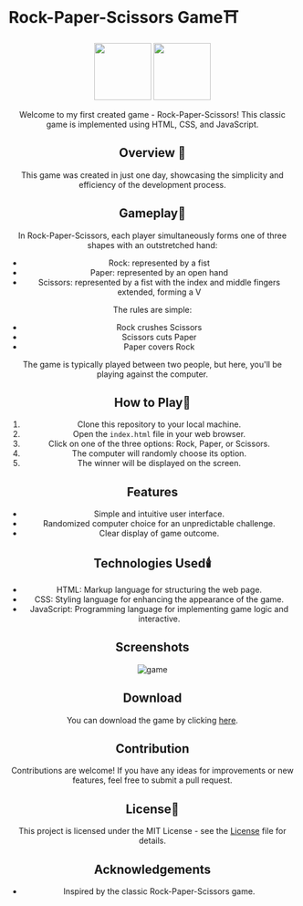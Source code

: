 # Rock-Paper-Scissors Game⛩️
<div align="center">
<img src="https://user-images.githubusercontent.com/74038190/212257454-16e3712e-945a-4ca2-b238-408ad0bf87e6.gif" width="100">
<img src="https://user-images.githubusercontent.com/74038190/212257468-1e9a91f1-b626-4baa-b15d-5c385dfa7ed2.gif" width="100">

Welcome to my first created game - Rock-Paper-Scissors! This classic game is implemented using HTML, CSS, and JavaScript.

## Overview 🧭

This game was created in just one day, showcasing the simplicity and efficiency of the development process.

## Gameplay🎯

In Rock-Paper-Scissors, each player simultaneously forms one of three shapes with an outstretched hand:
- Rock: represented by a fist
- Paper: represented by an open hand
- Scissors: represented by a fist with the index and middle fingers extended, forming a V

The rules are simple:
- Rock crushes Scissors
- Scissors cuts Paper
- Paper covers Rock

The game is typically played between two people, but here, you'll be playing against the computer.

## How to Play🧶

1. Clone this repository to your local machine.
2. Open the `index.html` file in your web browser.
3. Click on one of the three options: Rock, Paper, or Scissors.
4. The computer will randomly choose its option.
5. The winner will be displayed on the screen.

## Features

- Simple and intuitive user interface.
- Randomized computer choice for an unpredictable challenge.
- Clear display of game outcome.

## Technologies Used🕯️

- HTML: Markup language for structuring the web page.
- CSS: Styling language for enhancing the appearance of the game.
- JavaScript: Programming language for implementing game logic and interactive.

## Screenshots
![game](https://github.com/Shtamim/Rock-Paper-Scissors/assets/134215366/f368a8d6-85d2-45b9-8a7c-d50dca5055f8)

## Download

You can download the game by clicking [here](https://www.webintoapp.com/store/300799).

## Contribution

Contributions are welcome! If you have any ideas for improvements or new features, feel free to submit a pull request.

## License📜

This project is licensed under the MIT License - see the [License](LICENSE) file for details.

## Acknowledgements

- Inspired by the classic Rock-Paper-Scissors game.
  
